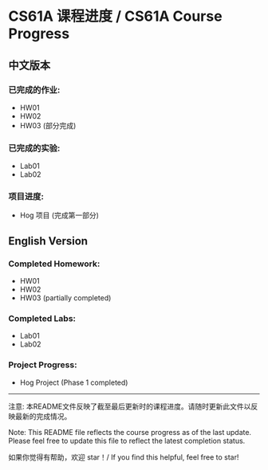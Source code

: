 # CS61A 课程进度 / CS61A Course Progress

## 中文版本

### 已完成的作业:
- HW01
- HW02
- HW03 (部分完成)

### 已完成的实验:
- Lab01
- Lab02

### 项目进度:
- Hog 项目 (完成第一部分)

## English Version

### Completed Homework:
- HW01
- HW02
- HW03 (partially completed)

### Completed Labs:
- Lab01
- Lab02

### Project Progress:
- Hog Project (Phase 1 completed)

---

注意: 本README文件反映了截至最后更新时的课程进度。请随时更新此文件以反映最新的完成情况。

Note: This README file reflects the course progress as of the last update. Please feel free to update this file to reflect the latest completion status.

如果你觉得有帮助，欢迎 star！/ If you find this helpful, feel free to star!